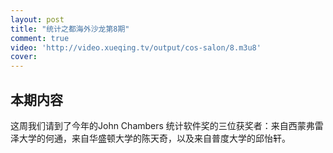 ```yaml
---
layout: post
title: "统计之都海外沙龙第8期"
comment: true
video: 'http://video.xueqing.tv/output/cos-salon/8.m3u8'
cover:  
---
```


## 本期内容

这周我们请到了今年的John Chambers 统计软件奖的三位获奖者：来自西蒙弗雷泽大学的何通，来自华盛顿大学的陈天奇，以及来自普度大学的邱怡轩。
   
